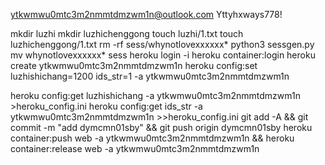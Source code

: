 ytkwmwu0mtc3m2nmmtdmzwm1n@outlook.com
Yttyhxways778!

mkdir luzhi
mkdir luzhichenggong
touch luzhi/1.txt
touch luzhichenggong/1.txt
rm -rf sess/whynotlovexxxxxx*
python3 sessgen.py
mv whynotlovexxxxxx* sess
heroku login -i
heroku container:login
heroku create ytkwmwu0mtc3m2nmmtdmzwm1n
heroku config:set luzhishichang=1200 ids_str=1 -a ytkwmwu0mtc3m2nmmtdmzwm1n

heroku config:get luzhishichang -a ytkwmwu0mtc3m2nmmtdmzwm1n >heroku_config.ini
heroku config:get ids_str -a ytkwmwu0mtc3m2nmmtdmzwm1n >>heroku_config.ini
git add -A && git commit -m "add dymcmn01sby" && git push origin dymcmn01sby
heroku container:push web -a ytkwmwu0mtc3m2nmmtdmzwm1n && heroku container:release web -a ytkwmwu0mtc3m2nmmtdmzwm1n